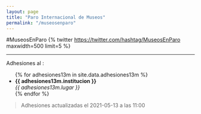 ```yaml
---
layout: page
title: "Paro Internacional de Museos"
permalink: "/museosenparo"
---
```


#MuseosEnParo
{% twitter https://twitter.com/hashtag/MuseosEnParo maxwidth=500 limit=5 %}

***

Adhesiones al :

<ul>
{% for adhesiones13m in site.data.adhesiones13m %}
    <li>
        <b>{{ adhesiones13m.institucion }}</b> <br>
        <i>{{ adhesiones13m.lugar }}</i>
    </li>
{% endfor %}
</ul>

>Adhesiones actualizadas el 2021-05-13 a las 11:00
